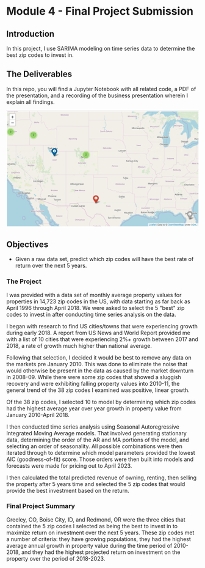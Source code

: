 
# Module 4 -  Final Project Submission

## Introduction

In this project, I use SARIMA modeling on time series data to determine the best zip codes to invest in.


## The Deliverables

In this repo, you will find a Jupyter Notebook with all related code, a PDF of the presentation, and a recording of the business presentation wherein I explain all findings.

![](gif.gif)


## Objectives

* Given a raw data set, predict which zip codes will have the best rate of return over the next 5 years.


### The Project

I was provided with a data set of monthly average property values for properties in 14,723 zip codes in the US, with data starting as far back as April 1996 through April 2018. We were asked to select the 5 "best" zip codes to invest in after conducting time series analysis on the data.

I began with research to find US cities/towns that were experiencing growth during early 2018. A report from US News and World Report provided me with a list of 10 cities that were experiencing 2%+ growth between 2017 and 2018, a rate of growth much higher than national average.

Following that selection, I decided it would be best to remove any data on the markets pre January 2010. This was done to eliminate the noise that would otherwise be present in the data as caused by the market downturn in 2008-09. While there were some zip codes that showed a sluggish recovery and were exhibiting falling property values into 2010-11, the general trend of the 38 zip codes I examined was positive, linear growth.

Of the 38 zip codes, I selected 10 to model by determining which zip codes had the highest average year over year growth in property value from January 2010-April 2018.

I then conducted time series analysis using Seasonal Autoregressive Integrated Moving Average models. That involved generating stationary data, determining the order of the AR and MA portions of the model, and selecting an order of seasonality. All possible combinations were then iterated through to determine which model parameters provided the lowest AIC (goodness-of-fit) score. Those orders were then built into models and forecasts were made for pricing out to April 2023.

I then calculated the total predicted revenue of owning, renting, then selling the property after 5 years time and selected the 5 zip codes that would provide the best investment based on the return.


### Final Project Summary

Greeley, CO, Boise City, ID, and Redmond, OR were the three cities that contained the 5 zip codes I selected as being the best to invest in to maximize return on investment over the next 5 years. These zip codes met a number of criteria: they have growing populations, they had the highest average annual growth in property value during the time period of 2010-2018, and they had the highest projected return on investment on the property over the period of 2018-2023.